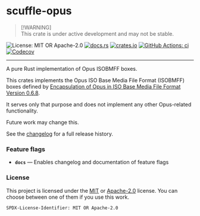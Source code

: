 <!-- cargo-sync-rdme title [[ -->

# scuffle-opus

<!-- cargo-sync-rdme ]] -->

> [!WARNING]\
> This crate is under active development and may not be stable.

<!-- cargo-sync-rdme badge [[ -->

![License: MIT OR Apache-2.0](https://img.shields.io/crates/l/scuffle-opus.svg?style=flat-square)
[![docs.rs](https://img.shields.io/docsrs/scuffle-opus.svg?logo=docs.rs&style=flat-square)](https://docs.rs/scuffle-opus)
[![crates.io](https://img.shields.io/crates/v/scuffle-opus.svg?logo=rust&style=flat-square)](https://crates.io/crates/scuffle-opus)
[![GitHub Actions: ci](https://img.shields.io/github/actions/workflow/status/scufflecloud/scuffle/ci.yaml.svg?label=ci&logo=github&style=flat-square)](https://github.com/scufflecloud/scuffle/actions/workflows/ci.yaml)
[![Codecov](https://img.shields.io/codecov/c/github/scufflecloud/scuffle.svg?label=codecov&logo=codecov&style=flat-square)](https://codecov.io/gh/scufflecloud/scuffle)

<!-- cargo-sync-rdme ]] -->

---

<!-- cargo-sync-rdme rustdoc [[ -->

A pure Rust implementation of Opus ISOBMFF boxes.

This crates implements the Opus ISO Base Media File Format (ISOBMFF) boxes defined by [Encapsulation of Opus in ISO Base Media File Format Version 0.6.8](https://www.opus-codec.org/docs/opus_in_isobmff.html).

It serves only that purpose and does not implement any other Opus-related functionality.

Future work may change this.

See the [changelog](./CHANGELOG.md) for a full release history.

### Feature flags

- **`docs`** — Enables changelog and documentation of feature flags

### License

This project is licensed under the [MIT](./LICENSE.MIT) or [Apache-2.0](./LICENSE.Apache-2.0) license.
You can choose between one of them if you use this work.

`SPDX-License-Identifier: MIT OR Apache-2.0`

<!-- cargo-sync-rdme ]] -->
